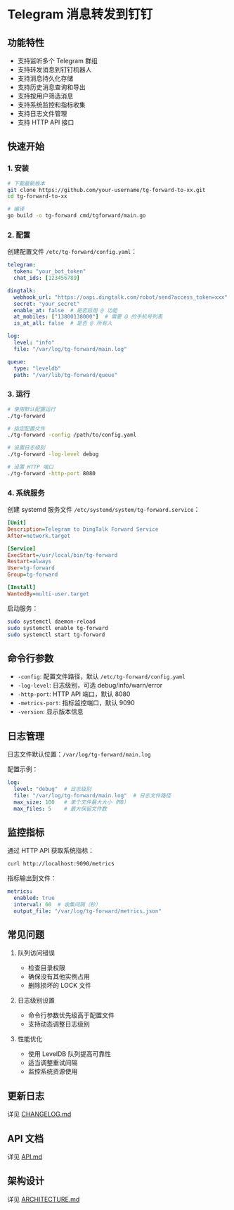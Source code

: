 # Telegram 消息转发到钉钉

## 功能特性

- 支持监听多个 Telegram 群组
- 支持转发消息到钉钉机器人
- 支持消息持久化存储
- 支持历史消息查询和导出
- 支持按用户筛选消息
- 支持系统监控和指标收集
- 支持日志文件管理
- 支持 HTTP API 接口

## 快速开始

### 1. 安装

```bash
# 下载最新版本
git clone https://github.com/your-username/tg-forward-to-xx.git
cd tg-forward-to-xx

# 编译
go build -o tg-forward cmd/tgforward/main.go
```

### 2. 配置

创建配置文件 `/etc/tg-forward/config.yaml`：

```yaml
telegram:
  token: "your_bot_token"
  chat_ids: [123456789]

dingtalk:
  webhook_url: "https://oapi.dingtalk.com/robot/send?access_token=xxx"
  secret: "your_secret"
  enable_at: false  # 是否启用 @ 功能
  at_mobiles: ["13800138000"]  # 需要 @ 的手机号列表
  is_at_all: false  # 是否 @ 所有人

log:
  level: "info"
  file: "/var/log/tg-forward/main.log"

queue:
  type: "leveldb"
  path: "/var/lib/tg-forward/queue"
```

### 3. 运行

```bash
# 使用默认配置运行
./tg-forward

# 指定配置文件
./tg-forward -config /path/to/config.yaml

# 设置日志级别
./tg-forward -log-level debug

# 设置 HTTP 端口
./tg-forward -http-port 8080
```

### 4. 系统服务

创建 systemd 服务文件 `/etc/systemd/system/tg-forward.service`：

```ini
[Unit]
Description=Telegram to DingTalk Forward Service
After=network.target

[Service]
ExecStart=/usr/local/bin/tg-forward
Restart=always
User=tg-forward
Group=tg-forward

[Install]
WantedBy=multi-user.target
```

启动服务：

```bash
sudo systemctl daemon-reload
sudo systemctl enable tg-forward
sudo systemctl start tg-forward
```

## 命令行参数

- `-config`: 配置文件路径，默认 `/etc/tg-forward/config.yaml`
- `-log-level`: 日志级别，可选 debug/info/warn/error
- `-http-port`: HTTP API 端口，默认 8080
- `-metrics-port`: 指标监控端口，默认 9090
- `-version`: 显示版本信息

## 日志管理

日志文件默认位置：`/var/log/tg-forward/main.log`

配置示例：
```yaml
log:
  level: "debug"  # 日志级别
  file: "/var/log/tg-forward/main.log"  # 日志文件路径
  max_size: 100   # 单个文件最大大小（MB）
  max_files: 5    # 最大保留文件数
```

## 监控指标

通过 HTTP API 获取系统指标：
```bash
curl http://localhost:9090/metrics
```

指标输出到文件：
```yaml
metrics:
  enabled: true
  interval: 60  # 收集间隔（秒）
  output_file: "/var/log/tg-forward/metrics.json"
```

## 常见问题

1. 队列访问错误
   - 检查目录权限
   - 确保没有其他实例占用
   - 删除损坏的 LOCK 文件

2. 日志级别设置
   - 命令行参数优先级高于配置文件
   - 支持动态调整日志级别

3. 性能优化
   - 使用 LevelDB 队列提高可靠性
   - 适当调整重试间隔
   - 监控系统资源使用

## 更新日志

详见 [CHANGELOG.md](./CHANGELOG.md)

## API 文档

详见 [API.md](./API.md)

## 架构设计

详见 [ARCHITECTURE.md](./ARCHITECTURE.md) 